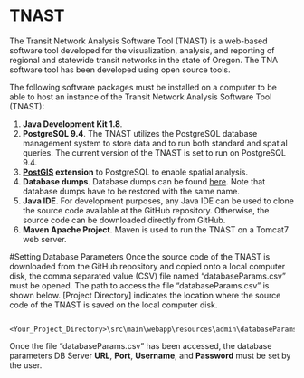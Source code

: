 # TNAST
The Transit Network Analysis Software Tool (TNAST) is a web-based software tool developed for the visualization, analysis, and reporting of regional and statewide transit networks in the state of Oregon. 
The TNA software tool has been developed using open source tools.

The following software packages must be installed on a computer to be able to host an instance of the Transit Network Analysis Software Tool (TNAST):

1.	**Java Development Kit 1.8**. 
2.	**PostgreSQL 9.4**. The TNAST utilizes the PostgreSQL database management system to store 
    data and to run both standard and spatial queries. The current version of the TNAST is 
    set to run on PostgreSQL 9.4. 
3.	**[PostGIS](http://postgis.net/install/) extension** to PostgreSQL to enable spatial analysis.
4.	**Database dumps**. Database dumps can be found [here](https://drive.google.com/open?id=0Bx4Zxars8NaNOWNxTlctME92OGc). Note that database dumps have to be 
    restored with the same name.
5.	**Java IDE**. For development purposes, any Java IDE can be used to clone the source code 
    available at the GitHub repository. Otherwise, the source code can be downloaded 
    directly from GitHub. 
6.	**Maven Apache Project**. Maven is used to run the TNAST on a Tomcat7 web server.
            
#Setting Database Parameters
Once the source code of the TNAST is downloaded from the GitHub repository and copied onto a local computer disk, the comma separated value (CSV) file named “databaseParams.csv” must be opened. The path to access the file “databaseParams.csv” is shown below. [Project Directory] indicates the location where the source code of the TNAST is saved on the local computer disk.
          
                      <Your_Project_Directory>\src\main\webapp\resources\admin\databaseParams.csv

Once the file “databaseParams.csv” has been accessed, the database parameters DB Server **URL**, **Port**, **Username**, and **Password** must be set by the user.
